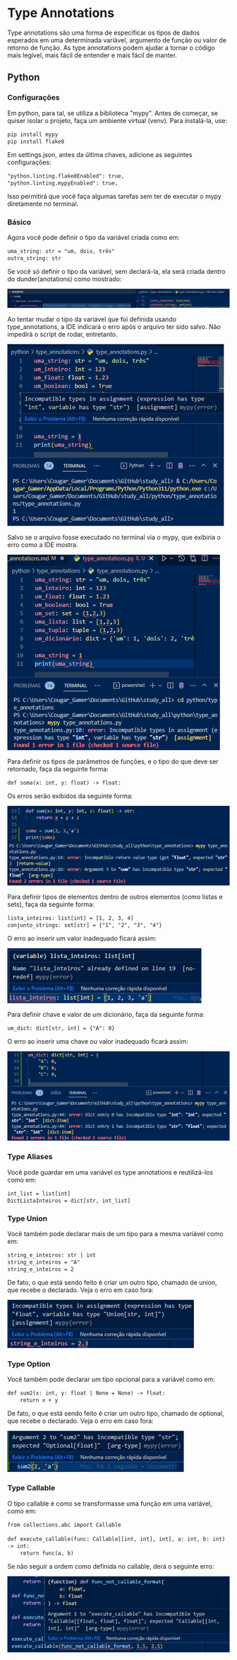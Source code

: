 # Type Annotations

 Type annotations são uma forma de especificar os tipos de dados esperados em uma determinada variável, argumento de função ou valor de retorno de função. As type annotations podem ajudar a tornar o código mais legível, mais fácil de entender e mais fácil de manter.

## Python

### Configurações

Em python, para tal, se utiliza a biblioteca "mypy". Antes de começar, se quiser isolar o projeto, faça um ambiente virtual (venv). Para instalá-la, use:

    pip install mypy
    pip install flake8

Em settings.json, antes da última chaves, adicione as seguintes configurações:

    "python.linting.flake8Enabled": true,
    "python.linting.mypyEnabled": true,

Isso permitirá que você faça algumas tarefas sem ter de executar o mypy diretamente no terminal.

### Básico

Agora você pode definir o tipo da variável criada como em:

    uma_string: str = "um, dois, três"
    outra_string: str

Se você só definir o tipo da variável, sem declará-la, ela será criada dentro do dunder(anotations) como mostrado:

![type declaration](hints0.png)

Ao tentar mudar o tipo da variável que foi definida usando type_annotations, a IDE indicará o erro após o arquivo ter sido salvo. Não impedirá o script de rodar, entretanto.

![erro via IDE](hints1.png)

Salvo se o arquivo fosse executado no terminal via o mypy, que exibiria o erro como a IDE mostra.

![error via terminal](hints2.png)

Para definir os tipos de parâmetros de funções, e o tipo do que deve ser retornado, faça da seguinte forma:

    def soma(x: int, y: float) -> float:

Os erros serão exibidos da seguinte forma:

![error function](hints3.png)

Para definir tipos de elementos dentro de outros elementos (como listas e sets), faça da seguinte forma:

    lista_inteiros: list[int] = [1, 2, 3, 4]
    conjunto_strings: set[str] = {"1", "2", "3", "4"}

O erro ao inserir um valor inadequado ficará assim:

![error list](hints4.png)

Para definir chave e valor de um dicionário, faça da seguinte forma:

    um_dict: dict[str, int] = {"A": 0}

O erro ao inserir uma chave ou valor inadequado ficará assim:

![error list](hints5.png)

### Type Aliases

Você pode guardar em uma variável os type annotations e reutilizá-los como em:

    int_list = list[int]
    DictListaInteiros = dict[str, int_list]

### Type Union

Você também pode declarar mais de um tipo para a mesma variável como em:

    string_e_inteiros: str | int
    string_e_inteiros = "A"
    string_e_inteiros = 2

De fato, o que está sendo feito é criar um outro tipo, chamado de union, que recebe o declarado. Veja o erro em caso fora:

![error union](hints6.png)

### Type Option

Você também pode declarar um tipo opcional para a variável como em:

    def sum2(x: int, y: float | None = None) -> float:
        return x + y

De fato, o que está sendo feito é criar um outro tipo, chamado de optional, que recebe o declarado. Veja o erro em caso fora:

![error optional](hints7.png)

### Type Callable

O tipo callable é como se transformasse uma função em uma variável, como em:

    from collections.abc import Callable

    def execute_callable(func: Callable[[int, int], int], a: int, b: int) -> int:
        return func(a, b)

Se não seguir a ordem como definida no callable, derá o seguinte erro:

![error callable](hints8.png)